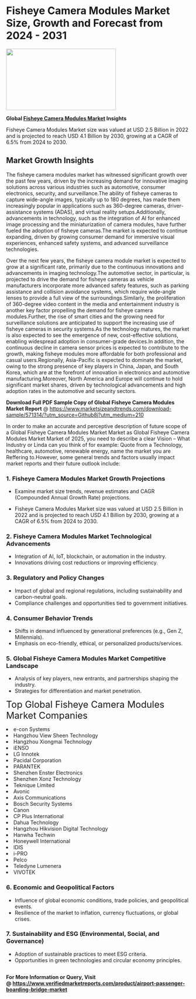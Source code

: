 <H1>Fisheye Camera Modules Market Size, Growth and Forecast from 2024 - 2031</H1><img class="aligncenter size-medium wp-image-584254" src="https://thirdeyenews.in/wp-content/uploads/2024/09/Global-Market-Research-300x168.jpeg" alt="" width="300" height="168" /><p><strong>Global&nbsp;<a href="https://www.marketsizeandtrends.com/download-sample/571314/?utm_source=Github8j?utm_medium=210">Fisheye Camera Modules Market</a> Insights</strong></p><p>Fisheye Camera Modules Market size was valued at USD 2.5 Billion in 2022 and is projected to reach USD 4.1 Billion by 2030, growing at a CAGR of 6.5% from 2024 to 2030.</p><p><h2>Market Growth Insights</h2> <p>The fisheye camera modules market has witnessed significant growth over the past few years, driven by the increasing demand for innovative imaging solutions across various industries such as automotive, consumer electronics, security, and surveillance.The ability of fisheye cameras to capture wide-angle images, typically up to 180 degrees, has made them increasingly popular in applications such as 360-degree cameras, driver-assistance systems (ADAS), and virtual reality setups.Additionally, advancements in technology, such as the integration of AI for enhanced image processing and the miniaturization of camera modules, have further fueled the adoption of fisheye cameras.The market is expected to continue expanding, driven by growing consumer demand for immersive visual experiences, enhanced safety systems, and advanced surveillance technologies.</p> <p>Over the next few years, the fisheye camera module market is expected to grow at a significant rate, primarily due to the continuous innovations and advancements in imaging technology.The automotive sector, in particular, is projected to drive the demand for fisheye cameras as vehicle manufacturers incorporate more advanced safety features, such as parking assistance and collision avoidance systems, which require wide-angle lenses to provide a full view of the surroundings.Similarly, the proliferation of 360-degree video content in the media and entertainment industry is another key factor propelling the demand for fisheye camera modules.Further, the rise of smart cities and the growing need for surveillance solutions are anticipated to support the increasing use of fisheye cameras in security systems.As the technology matures, the market is also expected to see the emergence of new, cost-effective solutions, enabling widespread adoption in consumer-grade devices.In addition, the continuous decline in camera sensor prices is expected to contribute to the growth, making fisheye modules more affordable for both professional and casual users.Regionally, Asia-Pacific is expected to dominate the market, owing to the strong presence of key players in China, Japan, and South Korea, which are at the forefront of innovation in electronics and automotive manufacturing.Moreover, North America and Europe will continue to hold significant market shares, driven by technological advancements and high adoption rates in the automotive and security sectors.</p> <p><span class=""><strong>Download Full PDF Sample Copy of Global Fisheye Camera Modules Market Report</strong> @ <a href="https://www.marketsizeandtrends.com/download-sample/571314/?utm_source=Github8j?utm_medium=210" target="_blank">https://www.marketsizeandtrends.com/download-sample/571314/?utm_source=Github8j?utm_medium=210</a></span></p><p>In order to make an accurate and perceptive description of future scope of a Global&nbsp;Fisheye Camera Modules Market Market as Global&nbsp;Fisheye Camera Modules Market Market of 2025, you need to describe a clear Vision &ndash; What Industry or Linda can you think of for example: Quote from a Technology, healthcare, automotive, renewable energy, name the market you are Reffering to.However, some general trends and factors usually impact market reports and their future outlook include:</p><h3>1.&nbsp;<strong>Fisheye Camera Modules Market Growth Projections</strong></h3><ul><li>Examine market size trends, revenue estimates and CAGR (Compounded Annual Growth Rate) projections.</li><li><p>Fisheye Camera Modules Market size was valued at USD 2.5 Billion in 2022 and is projected to reach USD 4.1 Billion by 2030, growing at a CAGR of 6.5% from 2024 to 2030.</p></li></ul><h3>2.&nbsp;<strong>Fisheye Camera Modules Market Technological Advancements</strong></h3><ul><li>Integration of AI, IoT, blockchain, or automation in the industry.</li><li>Innovations driving cost reductions or improving efficiency.</li></ul><h3>3.&nbsp;<strong>Regulatory and Policy Changes</strong></h3><ul><li>Impact of global and regional regulations, including sustainability and carbon-neutral goals.</li><li>Compliance challenges and opportunities tied to government initiatives.</li></ul><h3>4.&nbsp;<strong>Consumer Behavior Trends</strong></h3><ul><li>Shifts in demand influenced by generational preferences (e.g., Gen Z, Millennials).</li><li>Emphasis on eco-friendly, ethical, or personalized products/services.</li></ul><h3>5.&nbsp;<strong>Global Fisheye Camera Modules Market Competitive Landscape</strong></h3><ul><li>Analysis of key players, new entrants, and partnerships shaping the industry.</li><li>Strategies for differentiation and market penetration.</li></ul><p data-pm-slice="1 1 []"><span style="color: inherit; font-family: inherit; font-size: 25px;">Top Global Fisheye Camera Modules Market Companies</span></p><div class="" data-test-id=""><p><li>e-con Systems</li><li> Hangzhou View Sheen Technology</li><li> Hangzhou Xiongmai Technology</li><li> iENSO</li><li> LG Innotek</li><li> Pacidal Corporation</li><li> PARANTEK</li><li> Shenzhen Enster Electronics</li><li> Shenzhen Xonz Technology</li><li> Teknique Limited</li><li> Avonic</li><li> Axis Communications</li><li> Bosch Security Systems</li><li> Canon</li><li> CP Plus International</li><li> Dahua Technology</li><li> Hangzhou Hikvision Digital Technology</li><li> Hanwha Techwin</li><li> Honeywell International</li><li> IDIS</li><li> i-PRO</li><li> Pelco</li><li> Teledyne Lumenera</li><li> VIVOTEK</li></p></div><h3>6.&nbsp;<strong>Economic and Geopolitical Factors</strong></h3><ul><li>Influence of global economic conditions, trade policies, and geopolitical events.</li><li>Resilience of the market to inflation, currency fluctuations, or global crises.</li></ul><h3>7.&nbsp;<strong>Sustainability and ESG (Environmental, Social, and Governance)</strong></h3><ul><li>Adoption of sustainable practices to meet ESG criteria.</li><li>Opportunities in green technologies and circular economy principles.</li></ul><h2><strong style="font-size: 14px;">For More Information or Query, Visit @&nbsp;</strong><a style="background-color: #ffffff; font-size: 14px;" href="https://www.marketsizeandtrends.com/report/fisheye-camera-modules-market/" target="_blank">https://www.verifiedmarketreports.com/product/airport-passenger-boarding-bridge-market</a></h2>